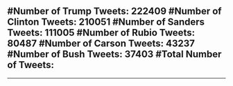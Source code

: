 #Number of Trump Tweets: 222409
#Number of Clinton Tweets: 210051
#Number of Sanders Tweets: 111005
#Number of Rubio Tweets: 80487
#Number of Carson Tweets: 43237
#Number of Bush Tweets: 37403
#Total Number of Tweets:  
---
---
